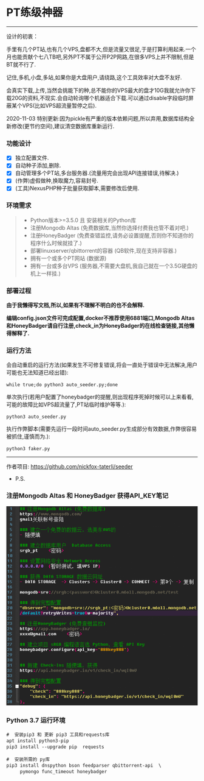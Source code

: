 # PT练级神器

------

设计的初衷：

手里有几个PT站,也有几个VPS,盘都不大,但是流量又很足,于是打算利用起来.一个月也能贡献个七八TB吧,另外PT不属于公开P2P网路,在很多VPS上并不限制,但是BT就不行了.

记住,多机,小盘,多站,如果你是大盘用户,请绕路,这个工具效率对大盘不友好.

会真实下载,上传,当然会挑能下的种,总不能你的VPS最大的盘才10G我就允许你下载20G的资料,不现实.会自动轮询哪个机器适合下载.可以通过disable字段临时屏蔽某个VPS(比如VPS超流量暂停之后).

2020-11-03 特别更新:因为pickle有严重的版本依赖问题,所以弃用,数据库结构全新修改(更节约空间),建议清空数据库重新运行.

### 功能设计

- [x] 独立配置文件.
- [x] 自动种子添加,删除.
- [x] 自动管理多个PT站,多台服务器.(流量用完会出现API连接错误,待解决.)
- [x] (作弊)虚假做种,换取魔力,容易封号.
- [x] (工具)NexusPHP种子批量获取脚本,需要修改后使用.

### 环境需求

> * Python版本>=3.5.0 且 安装相关的Python库
> * 注册Mongodb Altas (免费数据库,当然你选择付费我也管不着对吧.)
> * 注册HoneyBadger (免费查错监控,请务必设置提醒,否则你不知道你的程序什么时候就挂了.)
> * 部署linuxserver/qbittorrent的容器 (QB软件,现在支持非容器.)
> * 拥有一个或多个PT网站 (数据源)
> * 拥有一台或多台VPS (服务器,不需要大盘机,我自己就在一个3.5G硬盘的机上一样挂.)

### 部署过程

**由于我懒得写文档,所以,如果有不理解不明白的也不会解释.**

**编辑config.json文件可完成配置,docker不推荐使用6881端口,Mongodb Altas和HoneyBadger请自行注册,check_in为HoneyBadger的在线检查链接,其他懒得解释了.**

### 运行方法

会自动重启的运行方法(如果发生不可修复错误,将会一直处于错误中无法解决,用户可能也无法知道已经出错):
```shell
while true;do python3 auto_seeder.py;done
```

单次执行(若用户配置了honeybadger的提醒,则出现程序死掉时候可以上来看看,可能的故障比如VPS超流量了,PT站临时维护等等.):
```shell
python3 auto_seeder.py
```

执行作弊脚本(需要先运行一段时间auto_seeder.py生成部分有效数据,作弊很容易被抓住,谨慎而为.):
```shell
python3 faker.py
```

------
作者项目: https://github.com/nickfox-taterli/seeder

- P.S.
### 注册Mongodb Altas 和 HoneyBadger 获得API_KEY笔记
![](https://raw.githubusercontent.com/hongwenjun/seeder/master/img/mongodb_honey.png)

### Python 3.7 运行环境
```
#  安装pip3 和 更新 pip3 工具和requests库
apt install python3-pip
pip3 install --upgrade pip  requests

#  安装所需的 py库
pip3 install dnspython bson feedparser qbittorrent-api  \
     pymongo func_timeout honeybadger

